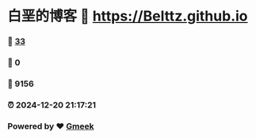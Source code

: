 # 白垩的博客 :link: https://Belttz.github.io 
### :page_facing_up: [33](https://Belttz.github.io/tag.html) 
### :speech_balloon: 0 
### :hibiscus: 9156 
### :alarm_clock: 2024-12-20 21:17:21 
### Powered by :heart: [Gmeek](https://github.com/Meekdai/Gmeek)
